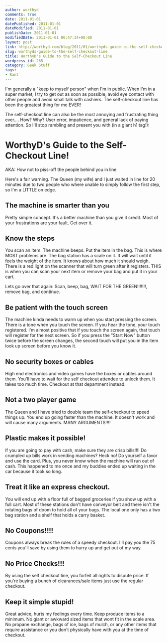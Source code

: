 ```yaml
---
author: worthyd
comments: true
date: 2011-01-01 
datePublished: 2011-01-01  
dateModified: 2011-01-01 
publishDate: 2011-01-01  
modifiedDate: 2011-01-01 00:47:34+00:00
layout: post
link: http://worthyd.com/blog/2011/01/worthyds-guide-to-the-self-checkout-line/
slug: worthyds-guide-to-the-self-checkout-line
title: WorthyD's Guide to the Self-Checkout Line
wordpress_id: 265
category: Geek Stuff 
tags:
- Rant
---
```


I'm generally a "keep to myself person" when I'm in public. When I'm in a super market, I try to get out as soon as possible, avoid eye contact with other people and avoid small talk with cashiers.  The self-checkout line has been the greatest thing for me EVER! 

The self-checkout line can also be the most annoying and frustrating thing ever.... How? Why? User error, impatience, and general lack of paying attention.   So I'll stop rambling and present you with (in a giant h1 tag!):


# WorthyD's Guide to the Self-Checkout Line!


AKA: How not to piss-off the people behind you in line
<!-- more -->
Here's a fair warning. The Queen (my wife) and I just waited in line for 20 minutes due to two people who where unable to simply follow the first step, so I'm a LITTLE on edge.   



## The machine is smarter than you


Pretty simple concept.  It's a better machine than you give it credit.  Most of your frustrations are your fault. Get over it.



## Know the steps


You scan an item. The machine beeps.  Put the item in the bag. This is where MOST problems are. The bag station has a scale on it. It will wait until it feels the weight of the item. It knows about how much it should weigh.  There is a red light on the scanner that will turn green after it registers. THIS is when you can scan your next item or remove your bag and put it in your cart.

Lets go over that again: Scan, beep, bag, WAIT FOR THE GREEN!!!!!!!, remove bag, and continue.



## Be patient with the touch screen


The machine kinda needs to warm up when you start pressing the screen.  There is a tone when you touch the screen. If you hear the tone, your touch registered.  I'm almost positive that if you touch the screen again, that touch will register for the next screen.  So if you press the "Start Now" button twice before the screen changes, the second touch will put you in the item look up screen before you know it. 



## No security boxes or cables


High end electronics and video games have the boxes or cables around them. You'll have to wait for the self checkout attendee to unlock them. It takes too much time. Checkout at that department instead.



## Not a two player game


The Queen and I have tried to double team the self-checkout to speed things up.  You end up going faster than the machine. It doesn't work and will cause many arguments. MANY ARGUMENTS!!!!



## Plastic makes it possible!


If you are going to pay with cash, make sure they are crisp bills!!!! Do crumpled up bills work in vending machines? Heck no!  Do yourself a favor and use the card. Plus, you never know when the machine will run out of cash. This happened to me once and my buddies ended up waiting in the car because it took so long.



## Treat it like an express checkout.


You will end up with a floor full of bagged groceries if you show up with a full cart. Most of these stations don't have conveyor belt and there isn't the rotating bags of doom to hold all of your bags. The local one only has a two bag station and a shelf that holds a carry basket.



## No Coupons!!!!


Coupons always break the rules of a speedy checkout. I'll pay you the 75 cents you'll save by using them to hurry up and get out of my way.



## No Price Checks!!!


By using the self checkout line, you forfeit all rights to dispute price.  If you're buying a bunch of clearances/sale items just use the regular checkout. 



## Keep it simple stupid!


Great advice, hurts my feelings every time.  Keep produce items to a minimum.  No giant or awkward sized items that wont fit in the scale area. No propane exchange, bags of ice, bags of mulch, or any other items that require assistance or you don't physically have with you at the time of checkout.
